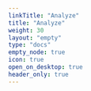 ```yaml
---
linkTitle: "Analyze"
title: "Analyze"
weight: 30
layout: "empty"
type: "docs"
empty_node: true
icon: true
open_on_desktop: true
header_only: true
---
```


